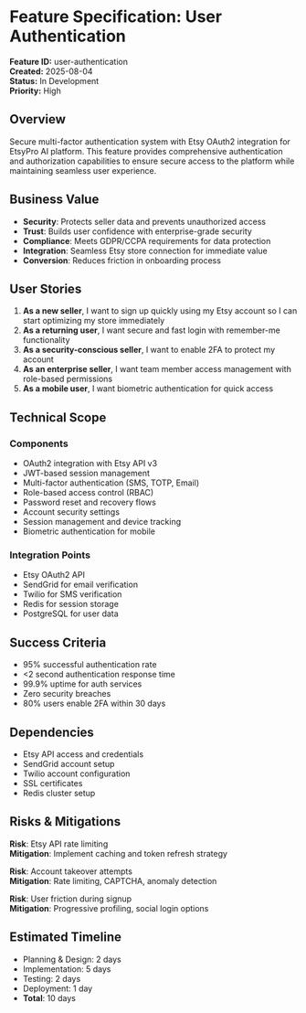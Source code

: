 # Feature Specification: User Authentication

**Feature ID:** user-authentication  
**Created:** 2025-08-04  
**Status:** In Development  
**Priority:** High

## Overview

Secure multi-factor authentication system with Etsy OAuth2 integration for EtsyPro AI platform. This feature provides comprehensive authentication and authorization capabilities to ensure secure access to the platform while maintaining seamless user experience.

## Business Value

- **Security**: Protects seller data and prevents unauthorized access
- **Trust**: Builds user confidence with enterprise-grade security
- **Compliance**: Meets GDPR/CCPA requirements for data protection
- **Integration**: Seamless Etsy store connection for immediate value
- **Conversion**: Reduces friction in onboarding process

## User Stories

1. **As a new seller**, I want to sign up quickly using my Etsy account so I can start optimizing my store immediately
2. **As a returning user**, I want secure and fast login with remember-me functionality
3. **As a security-conscious seller**, I want to enable 2FA to protect my account
4. **As an enterprise seller**, I want team member access management with role-based permissions
5. **As a mobile user**, I want biometric authentication for quick access

## Technical Scope

### Components
- OAuth2 integration with Etsy API v3
- JWT-based session management
- Multi-factor authentication (SMS, TOTP, Email)
- Role-based access control (RBAC)
- Password reset and recovery flows
- Account security settings
- Session management and device tracking
- Biometric authentication for mobile

### Integration Points
- Etsy OAuth2 API
- SendGrid for email verification
- Twilio for SMS verification
- Redis for session storage
- PostgreSQL for user data

## Success Criteria

- 95% successful authentication rate
- <2 second authentication response time
- 99.9% uptime for auth services
- Zero security breaches
- 80% users enable 2FA within 30 days

## Dependencies

- Etsy API access and credentials
- SendGrid account setup
- Twilio account configuration
- SSL certificates
- Redis cluster setup

## Risks & Mitigations

**Risk**: Etsy API rate limiting  
**Mitigation**: Implement caching and token refresh strategy

**Risk**: Account takeover attempts  
**Mitigation**: Rate limiting, CAPTCHA, anomaly detection

**Risk**: User friction during signup  
**Mitigation**: Progressive profiling, social login options

## Estimated Timeline

- Planning & Design: 2 days
- Implementation: 5 days
- Testing: 2 days
- Deployment: 1 day
- **Total**: 10 days